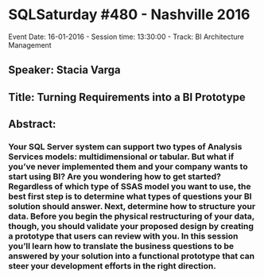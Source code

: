 # SQLSaturday #480 - Nashville 2016
Event Date: 16-01-2016 - Session time: 13:30:00 - Track: BI Architecture  Management
## Speaker: Stacia Varga
## Title: Turning Requirements into a BI Prototype
## Abstract:
### Your SQL Server system can support two types of Analysis Services models: multidimensional or tabular. But what if you’ve never implemented them and your company wants to start using BI? Are you wondering how to get started? Regardless of which type of SSAS model you want to use, the best first step is to determine what types of questions your BI solution should answer. Next, determine how to structure your data. Before you begin the physical restructuring of your data, though, you should validate your proposed design by creating a prototype that users can review with you. In this session you’ll learn how to translate the business questions to be answered by your solution into a functional prototype that can steer your development efforts in the right direction.

